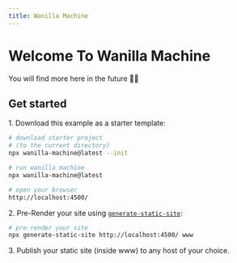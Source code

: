 ```yaml
---
title: Wanilla Machine
---
```


# Welcome To Wanilla Machine

You will find more here in the future 👍🏻

## Get started

1\. Download this example as a starter template:

```bash
# download starter project
# (to the current directory)
npx wanilla-machine@latest --init

# run wanilla machine
npx wanilla-machine@latest

# open your browser
http://localhost:4500/
```

2\. Pre-Render your site using [`generate-static-site`](https://www.npmjs.com/package/generate-static-site):

```bash
# pre-render your site
npx generate-static-site http://localhost:4500/ www
```

3\. Publish your static site (inside www) to any host of your choice.
